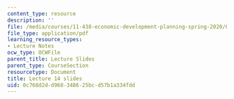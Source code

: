 ```yaml
---
content_type: resource
description: ''
file: /media/courses/11-438-economic-development-planning-spring-2020/0c768d2dd968348625bcd57b1a334fdd_MIT11_438s20_lec14.pdf
file_type: application/pdf
learning_resource_types:
- Lecture Notes
ocw_type: OCWFile
parent_title: Lecture Slides
parent_type: CourseSection
resourcetype: Document
title: Lecture 14 slides
uid: 0c768d2d-d968-3486-25bc-d57b1a334fdd
---
```

